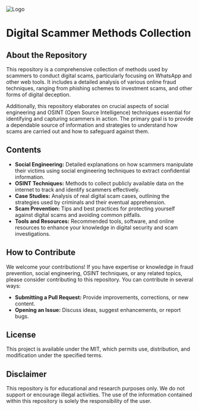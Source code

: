 ![Logo](https://i.imgur.com/gSxmkj0.png)

# Digital Scammer Methods Collection

## About the Repository
This repository is a comprehensive collection of methods used by scammers to conduct digital scams, particularly focusing on WhatsApp and other web tools. It includes a detailed analysis of various online fraud techniques, ranging from phishing schemes to investment scams, and other forms of digital deception.

Additionally, this repository elaborates on crucial aspects of social engineering and OSINT (Open Source Intelligence) techniques essential for identifying and capturing scammers in action. The primary goal is to provide a dependable source of information and strategies to understand how scams are carried out and how to safeguard against them.

## Contents
- **Social Engineering:** Detailed explanations on how scammers manipulate their victims using social engineering techniques to extract confidential information.
- **OSINT Techniques:** Methods to collect publicly available data on the internet to track and identify scammers effectively.
- **Case Studies:** Analysis of real digital scam cases, outlining the strategies used by criminals and their eventual apprehension.
- **Scam Prevention:** Tips and best practices for protecting yourself against digital scams and avoiding common pitfalls.
- **Tools and Resources:** Recommended tools, software, and online resources to enhance your knowledge in digital security and scam investigations.

## How to Contribute
We welcome your contributions! If you have expertise or knowledge in fraud prevention, social engineering, OSINT techniques, or any related topics, please consider contributing to this repository. You can contribute in several ways:
- **Submitting a Pull Request:** Provide improvements, corrections, or new content.
- **Opening an Issue:** Discuss ideas, suggest enhancements, or report bugs.

## License
This project is available under the MIT, which permits use, distribution, and modification under the specified terms.

## Disclaimer
This repository is for educational and research purposes only. We do not support or encourage illegal activities. The use of the information contained within this repository is solely the responsibility of the user.
